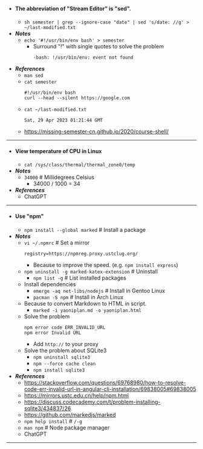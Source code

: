 - #### The abbreviation of "Stream Editor" is "sed".
    - `sh semester | grep --ignore-case "date" | sed 's/date: //g' > ~/last-modified.txt`
- ***Notes***
    - `echo '#!/usr/bin/env bash' > semester`
        - Surround "!" with single quotes to solve the problem
          ```
          -bash: !/usr/bin/env: event not found
          ```
- ***References***
    - `man sed`
    - `cat semester`
      ```
      #!/usr/bin/env bash
      curl --head --silent https://google.com
      ```
    - `cat ~/last-modified.txt`
      ```
      Sat, 29 Apr 2023 01:21:44 GMT
      ```
    - https://missing-semester-cn.github.io/2020/course-shell/
- ---
- #### View temperature of CPU in Linux
    - `cat /sys/class/thermal/thermal_zone0/temp`
- ***Notes***
    - `34000` # Millidegrees Celsius
        - 34000 / 1000 = 34
- ***References***
    - ChatGPT
- ---
- #### Use "npm"
    - `npm install --global marked` # Install a package
- ***Notes***
    - `vi ~/.npmrc` # Set a mirror
      ```
      registry=https://npmreg.proxy.ustclug.org/
      ```
        - Because to improve the speed. (e.g. `npm install express`)
    - `npm uninstall -g marked-katex-extension` # Uninstall
        - `npm list -g` # List installed packages
    - Install dependencies
        - `emerge -aq net-libs/nodejs` # Install in Gentoo Linux
        - `pacman -S npm` # Install in Arch Linux
    - Because to convert Markdown to HTML in script.
        - `marked -i yaoniplan.md -o yaoniplan.html`
    - Solve the problem
      ```
      npm error code ERR_INVALID_URL
      npm error Invalid URL
      ```
        - Add `http://` to your proxy
    - Solve the problem about SQLite3
        - `npm uninstall sqlite3`
        - `npm --force cache clean`
        - `npm install sqlite3`
- ***References***
    - https://stackoverflow.com/questions/69768980/how-to-resolve-code-err-invalid-url-in-angular-cli-installation/69838005#69838005
    - https://mirrors.ustc.edu.cn/help/npm.html
    - https://discuss.codecademy.com/t/problem-installing-sqlite3/434837/26
    - https://github.com/markedjs/marked
    - `npm help install` # `/-g`
    - `man npm` # Node package manager
    - ChatGPT
- ---

